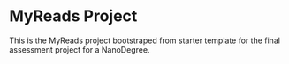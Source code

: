 # MyReads Project

This is the MyReads project bootstraped from starter template for the final assessment project for a NanoDegree.
